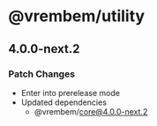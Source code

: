 # @vrembem/utility

## 4.0.0-next.2

### Patch Changes

- Enter into prerelease mode
- Updated dependencies
  - @vrembem/core@4.0.0-next.2
